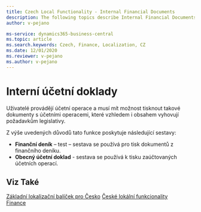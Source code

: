 ```yaml
---
title: Czech Local Functionality - Internal Financial Documents
description: The following topics describe Internal Financial Documents - the local functionality in the Czech version of Business Central. Users perform General Ledger operations and must have the possibility to print documents for these operations with the layout in compliance with the legal requirements.
author: v-pejano

ms-service: dynamics365-business-central
ms.topic: article
ms.search.keywords: Czech, Finance, Localization, CZ
ms.date: 12/01/2020
ms.reviewer: v-pejano
ms.author: v-pejano
---
```



# Interní účetní doklady

Uživatelé provádějí účetní operace a musí mít možnost tisknout takové dokumenty s účetními operacemi, které vzhledem i obsahem vyhovují požadavkům legislativy.

Z výše uvedených důvodů tato funkce poskytuje následující sestavy:

- **Finanční deník** – test – sestava se používá pro tisk dokumentů z finančního deníku.
- **Obecný účetní doklad** - sestava se používá k tisku zaúčtovaných účetních operací.

## Viz Také

[Základní lokalizační balíček pro Česko](ui-extensions-core-localization-pack-cz.md)
[České lokální funkcionality](czech-local-functionality.md)  
[Finance](../../finance.md)